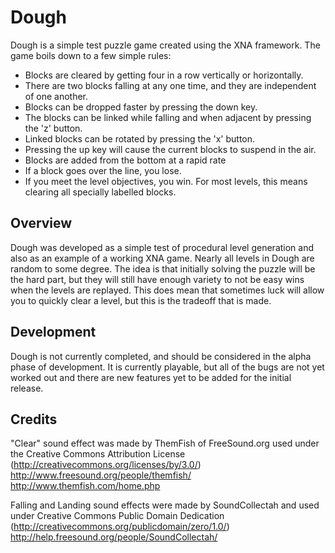 Dough
=====

Dough is a simple test puzzle game created using the XNA framework.  The game boils down to a few simple rules:
+  Blocks are cleared by getting four in a row vertically or horizontally.
+  There are two blocks falling at any one time, and they are independent of one another.
+  Blocks can be dropped faster by pressing the down key.
+  The blocks can be linked while falling and when adjacent by pressing the 'z' button.
+  Linked blocks can be rotated by pressing the 'x' button.
+  Pressing the up key will cause the current blocks to suspend in the air.
+  Blocks are added from the bottom at a rapid rate
+  If a block goes over the line, you lose.
+  If you meet the level objectives, you win.  For most levels, this means clearing all specially labelled blocks.

Overview
--------
Dough was developed as a simple test of procedural level generation and also as an example of a working XNA game.  Nearly all levels in Dough are random to some degree. The idea is that initially solving the puzzle will be the hard part, but they will still have enough variety to not be easy wins when the levels are replayed.  This does mean that sometimes luck will allow you to quickly clear a level, but this is the tradeoff that is made.

Development
-----------
Dough is not currently completed, and should be considered in the alpha phase of development.  It is currently playable, but all of the bugs are not yet worked out and there are new features yet to be added for the initial release.

Credits
-------
"Clear" sound effect was made by ThemFish of FreeSound.org used under the Creative Commons Attribution License (http://creativecommons.org/licenses/by/3.0/)  
http://www.freesound.org/people/themfish/  
http://www.themfish.com/home.php  

Falling and Landing sound effects were made by SoundCollectah and used under Creative Commons Public Domain Dedication (http://creativecommons.org/publicdomain/zero/1.0/)  
http://help.freesound.org/people/SoundCollectah/